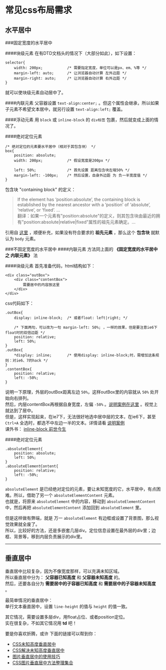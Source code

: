 常见css布局需求
===============

水平居中
--------

###固定宽度的水平居中

####块级元素
在有DTD文档头的情况下（大部分如此），如下设置：
```
selector{
	width: 200px;			/* 需要指定宽度，单位可以是px、em、%等 */
	margin-left: auto;		/* 让浏览器自动计算 左外边距 */
	margin-right: auto;		/* 让浏览器自动计算 右外边距 */
}
```
就可以使块级元素自动居中了。

####内联元素
父容器设置 `text-align:center;` 。但这个属性会继承，所以如果子元素不希望文本居中，就另行设置 `text-align:left;` 覆盖。

####浮动元素
用 `block` 或 `inline-block` 的 `div标签` 包裹，然后就变成上面的情况了。

####绝对定位元素
```
/* 绝对定位的元素要水平居中（相对于其包含块） */
box{
	position: absolute;
	width: 200px;			/* 假设宽度是200px */
	
	left: 50%;				/* 首先设置 距离包含块左端50% */
	margin-left: -100px;	/* 然后设置，自身外边距 为 负一半宽度值 */
}
```
包含块 "containing block" 的定义：
> If the element has ‘position:absolute’, the containing block is established by the nearest ancestor with a ‘position’ of ‘absolute’, ‘relative’, or ‘fixed’. …  
翻译：如果一个元素有"position:absolute"的定义，则其包含块由最近的拥有"position:absolute|relative|fixed"属性的祖先元素确定。…

引用自 [这里](http://www.iyunlu.com/view/css-xhtml/56.html) ，顺便补充，如果没有符合要求的 **祖先元素** ，那么这个 **包含块** 就默认为 `body` 元素。


###不固定宽度的水平居中
####内联元素
方法同上面的 **《固定宽度的水平居中 之 内联元素》** 法

####块级元素
首先准备代码，html结构如下：
```
<div class="outBox">
	<div class="contentBox">
		需要居中的内容放这里
	</div>
</div>
```
css代码如下：
```
.outBox{
	display: inline-block;	/* 或者float: left|right; */
	
	/* 下面两句，可以改为一句 margin-left: 50%; ，一样的效果，但是要注意ie6下float时的双倍边距 */
	position: relative;
	left: 50%;
}
.outBox{
	*display: inline;		/* 使用display: inline-block;时，需增加这条规则：对ie6、7的hack */
}
.contentBox{
	position: relative;
	left: -50%;
}
```
说明一下原理，外层的outBox距离左边 `50%`，这样outBox里的内容就从 `50%` 处开始向右排列。  
然后，内层contentBox再根据自身宽度，左偏 `-50%` 。[说明案例在这里](# "如果我时间的话，这个链接就有效") 。视觉上就达到了居中。  
但是，这样实现起来，在ie7下，无法很好地选中居中层的文本，在ie6下，甚至 `Ctrl+A` 全选时，都选不中左边一半的文本。详情请看 [说明案例](# "如果我时间的话，这个链接就有效")  
课外书： [inline-block 前世今生](http://iyunlu.com/view/css-xhtml/64.html)

####绝对定位元素
```
.absoluteElement{
	position: absolute;
	left: 50%;
}
.absoluteElementContent{
	position: relative;
	left: -50%;
}
```
`absoluteElement` 是已经绝对定位的元素，要让未知宽度的它，水平居中，有点困难。所以，借助了另一个 `absoluteElementContent` 元素。  
也就是，将原来 `absoluteElement` 中的内容，移动到 `absoluteElementContent` 中，然后再把 `absoluteElementContent` 添加回到 `absoluteElement` 里。  

但是这样做有弊端，就是 万一 `absoluteElement` 有边框或设置了背景图，那么视觉效果就全废了。  
所以，比较好的方法，还是多嵌套几层div。定位信息设置在最外层的div里；边框、背景等，移到内层负责展示的div里。


- - - - - - - - - -


垂直居中
--------
垂直居中比较复杂，因为不像宽度那样，可以充满未知区域。  
所以垂直居中分为： **父容器已知高度** 和 **父容器未知高度** 的。  
然后，还要各自分为 **需要居中的子容器已知高度** 和 **需要居中的子容器未知高度** 。  

最简单情况的垂直居中：  
单行文本垂直居中，设置 `line-height` 的值与 `height` 的值一致。  

其它情况，需要设置多层div，用float占位、或者position定位。  
实在很复杂，不如其它情况用 **td** 吧！

要是你喜欢折腾，或许 下面的链接可以帮到你：  

* [CSS未知高度垂直居中](http://www.cnblogs.com/rubylouvre/archive/2010/07/08/1774025.html "司徒正美")
* [CSS解决未知高度垂直居中](http://www.planabc.net/2006/11/20/css_vertical_center_solution/ "怿飞（圆心）")
* [图片垂直居中的使用技巧](http://www.planabc.net/2008/05/26/img_vertical_center_solution/ "怿飞（圆心）")
* [CSS图片垂直居中方法整理集合](http://bbs.blueidea.com/thread-2666987-1-1.html "蓝色理想 snwebsite")